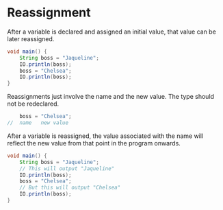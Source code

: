 # Reassignment

After a variable is declared and assigned an initial value, that value can be later reassigned.

```java
void main() {
    String boss = "Jaqueline";
    IO.println(boss);
    boss = "Chelsea";
    IO.println(boss);
}
```


Reassignments just involve the name and the new value. The type should not be redeclared.

```java
    boss = "Chelsea";
//  name   new value
```

After a variable is reassigned, the value associated with the name will reflect
the new value from that point in the program onwards.

```java
void main() {
    String boss = "Jaqueline";
    // This will output "Jaqueline"
    IO.println(boss);
    boss = "Chelsea";
    // But this will output "Chelsea"
    IO.println(boss);
}
```

